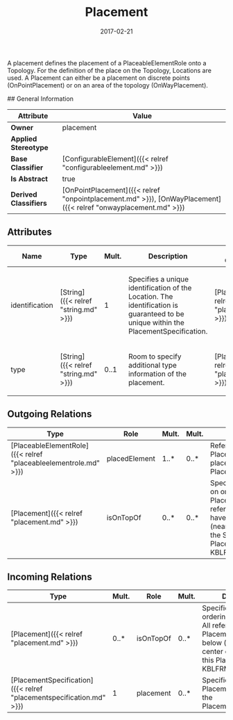 ﻿---
title: Placement
toc: false
type: specs
date: "2017-02-21"
draft: false
specification: VEC
version: 1.1.3
documentType: "Recommendation"
elementType: Class
classes:
  - Placement
menu_name: vec-1.1.3
---
<p>A placement defines the placement of a PlaceableElementRole onto a Topology. For the definition of the place on the Topology, Locations are used. A Placement can either be a placement on discrete points (OnPointPlacement) or on an area of the topology (OnWayPlacement).  </p>
## General Information

| Attribute               | Value |
|-------------------------|-------|
| **Owner**               | placement |
| **Applied Stereotype**  |   |
| **Base Classifier**     | [ConfigurableElement]({{< relref "configurableelement.md" >}})<br/>  |
| **Is Abstract**         | true |
| **Derived Classifiers** | [OnPointPlacement]({{< relref "onpointplacement.md" >}}), [OnWayPlacement]({{< relref "onwayplacement.md" >}}) |

## Attributes
|  Name  |  Type  |  Mult.  |  Description  |  Owning Classifier  |
|--------|--------|---------|---------------|--------------|
|identification | [String]({{< relref "string.md" >}}) | 1 | <p> Specifies a unique identification of the Location. The identification is guaranteed to be unique within the PlacementSpecification.      </p> | [Placement]({{< relref "placement.md" >}}) |
|type | [String]({{< relref "string.md" >}}) | 0..1 | <p>Room to specify additional type information of the placement. </p> | [Placement]({{< relref "placement.md" >}}) |

## Outgoing Relations
|    Type  |   Role   |   Mult.   |   Mult.   |   Description   |
|----------|----------|-----------|-----------|-----------------|
| [PlaceableElementRole]({{< relref "placeableelementrole.md" >}}) | placedElement | 1..* | 0..* | References the PlaceableElementRoles placed by the Placement. |
| [Placement]({{< relref "placement.md" >}}) | isOnTopOf | 0..* | 0..* | Specifies constraints on ordering of Placements. All referenced Placements have to be below (nearer to the center of the Segment) this Placement.  (see KBLFRM-171) |
##  Incoming Relations
|    Type  |   Mult.  |   Role    |   Mult.   |   Description  |
|----------|----------|-----------|-----------|----------------|
| [Placement]({{< relref "placement.md" >}}) | 0..* | isOnTopOf | 0..* | Specifies constraints on ordering of Placements. All referenced Placements have to be below (nearer to the center of the Segment) this Placement.  (see KBLFRM-171) |
| [PlacementSpecification]({{< relref "placementspecification.md" >}}) | 1 | placement | 0..* | Specifies the Placements defined by the PlacementSpecification. |
